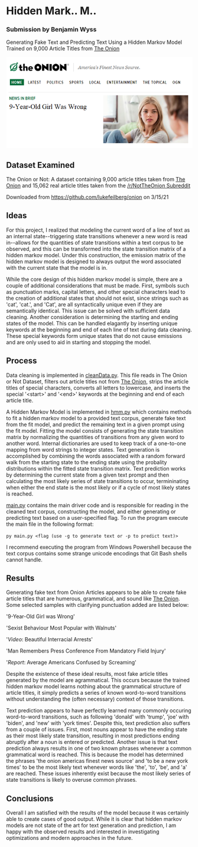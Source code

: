 # Hidden Mark.. M..

### Submission by Benjamin Wyss

Generating Fake Text and Predicting Text Using a Hidden Markov Model Trained on 9,000 Article Titles from [The Onion](https://www.theonion.com/)

![Image of a Fake Article Entitled '9-Year-Old Girl Was Wrong'](images/sample_article.PNG)

## Dataset Examined

The Onion or Not: A dataset containing 9,000 article titles taken from [The Onion](https://www.theonion.com/) and 15,062 real article titles taken from the [/r/NotTheOnion Subreddit](https://reddit.com/r/NotTheOnion)

Downloaded from https://github.com/lukefeilberg/onion on 3/15/21

## Ideas

For this project, I realized that modeling the current word of a line of text as an internal state--triggering state transitions whenever a new word is read in--allows for the quantities of state transitions within a text corpus to be observed, and this can be transformed into the state transition matrix of a hidden markov model. Under this construction, the emission matrix of the hidden markov model is designed to always output the word associated with the current state that the model is in.

While the core design of this hidden markov model is simple, there are a couple of additional considerations that must be made. First, symbols such as punctuation marks, capital letters, and other special characters lead to the creation of additional states that should not exist, since strings such as 'cat', 'cat.', and 'Cat', are all syntactically unique even if they are semantically identical. This issue can be solved with sufficient data cleaning. Another consideration is determining the starting and ending states of the model. This can be handled elagantly by inserting unique keywords at the beginning and end of each line of text during data cleaning. These special keywords form unique states that do not cause emissions and are only used to aid in starting and stopping the model. 

## Process

Data cleaning is implemented in [cleanData.py](https://github.com/benjaminwyss/EECS738Project2HMM/blob/main/cleanData.py). This file reads in The Onion or Not Dataset, filters out article titles not from [The Onion](https://www.theonion.com/), strips the article titles of special characters, converts all letters to lowercase, and inserts the special '\<start\>' and '\<end\>' keywords at the beginning and end of each article title.
  
A Hidden Markov Model is implemented in [hmm.py](https://github.com/benjaminwyss/EECS738Project2HMM/blob/main/hmm.py) which contains methods to fit a hidden markov model to a provided text corpus, generate fake text from the fit model, and predict the remaining text in a given prompt using the fit model. Fitting the model consists of generating the state transition matrix by normalizing the quantities of transitions from any given word to another word. Internal dictionaries are used to keep track of a one-to-one mapping from word strings to integer states. Text generation is accomplished by combining the words associated with a random forward walk from the starting state to the ending state using the probality distributions within the fitted state transition matrix. Text prediction works by determining the current state from a given text prompt and then calculating the most likely series of state transitions to occur, termininating when either the end state is the most likely or if a cycle of most likely states is reached.

[main.py](https://github.com/benjaminwyss/EECS738Project2HMM/blob/main/main.py) contains the main driver code and is responsible for reading in the cleaned text corpus, constructing the model, and either generating or predicting text based on a user-specified flag. To run the program execute the main file in the following format:

`py main.py <flag (use -g to generate text or -p to predict text)>`

I recommend executing the program from Windows Powershell because the text corpus contains some strange unicode encodings that Git Bash shells cannot handle.

## Results

Generating fake text from Onion Articles appears to be able to create fake article titles that are humerous, grammatical, and sound like [The Onion](https://www.theonion.com/). Some selected samples with clarifying punctuation added are listed below:

'9-Year-Old Girl was Wrong'

'Sexist Behaviour Most Popular with Walnuts'

'*Video*: Beautiful Interracial Arrests'

'Man Remembers Press Conference From Mandatory Field Injury'

'*Report*: Average Americans Confused by Screaming'

Despite the existence of these ideal results, most fake article titles generated by the model are agrammatical. This occurs because the trained hidden markov model learns nothing about the grammatical structure of article titles, it simply predicts a series of known word-to-word transitions without understanding the (often necessary) context of those transitions. 

Text prediction appears to have perfectly learned many commonly occuring word-to-word transitions, such as following 'donald' with 'trump', 'joe' with 'biden', and 'new' with 'york times'. Despite this, text prediction also suffers from a couple of issues. First, most nouns appear to have the ending state as their most likely state transition, resulting in most predictions ending abruptly after a noun is entered or predicted. Another issue is that text prediction always results in one of two known phrases whenever a common grammatical word is reached. This is because the model has determined the phrases 'the onion americas finest news source' and 'to be a new york times' to be the most likely text whenever words like 'the', 'to', 'be', and 'a' are reached. These issues inherently exist because the most likely series of state transitions is likely to overuse common phrases.

## Conclusions

Overall I am satisfied with the results of the model because it was certainly able to create cases of good output. While it is clear that hidden markov models are not state of the art for text generation and prediction, I am happy with the observed results and interested in investigating optimizations and modern approaches in the future.
